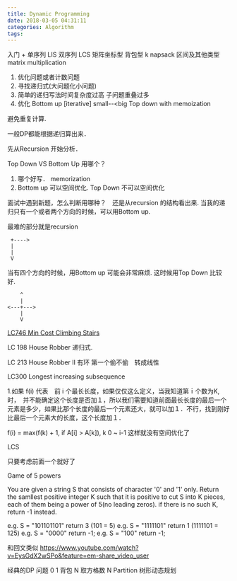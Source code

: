 ```yaml
---
title: Dynamic Programming
date: 2018-03-05 04:31:11
categories: Algorithm
tags:
---
```


入门 + 单序列 LIS
双序列  LCS
矩阵坐标型 
背包型 k napsack
区间及其他类型 matrix multiplication

1. 优化问题或者计数问题
2. 寻找递归式(大问题化小问题)
3. 简单的递归写法时间复杂度过高
   子问题重叠过多
4. 优化
  Bottom up [iterative] small--&lt;big
  Top down with memoization

避免重复计算.

一般DP都能根据递归算出来．

先从Recursion 开始分析．

Top Down VS Bottom Up 用哪个？

1. 哪个好写． memorization
2. Bottom up 可以空间优化. Top Down 不可以空间优化 

面试中遇到新题，怎么判断用哪种？　还是从recursion 的结构看出来.
当我的递归只有一个或者两个方向的时候，可以用Bottom up.

最难的部分就是recursion

```text
 +---->
 |
 |
 V
```

当有四个方向的时候，用Bottom up 可能会非常麻烦. 这时候用Top Down 比较好.

```text
    ^
    |
<---+--->  
    |
    V
```


[LC746 Min Cost Climbing Stairs](http://www.wayne.ink/2018/03/05/LeetCode/0746-Min-Cost-Climbing-Stairs/)

LC 198 House Robber
递归式.

LC 213 House Robber II
有环 第一个偷不偷　转成线性

LC300 Longest increasing subsequence

1.如果 f(i) 代表　前 i 个最长长度，如果仅仅这么定义，当我知道第ｉ个数为K, 时，　并不能确定这个长度是否加１，所以我们需要知道前面最长长度的最后一个元素是多少，如果比那个长度的最后一个元素还大，就可以加１．不行，找到刚好比最后一个元素大的长度，这个长度加１．


f(i) = max(f(k) + 1, if A[i] > A[k]), k  0  ~ i-1 这样就没有空间优化了

LCS

只要考虑前面一个就好了

Game of 5 powers

You are given a string S that consists of character '0' and '1' only. Return the samllest positive integer K such that it is positive to cut S into K pieces, each of them being a power of 5(no leading zeros). if there is no such K, return -1 instead.

e.g. S = "101101101" return 3 (101 = 5)
e.g. S = "1111101" return 1 (1111101 = 125)
e.g. S = "0000" return -1;
e.g. S = "100" return -1;

和回文类似
https://www.youtube.com/watch?v=EysGdX2wSPo&feature=em-share_video_user



经典的DP 问题
0 1 背包
N 取方格数
N Partition
树形动态规划



